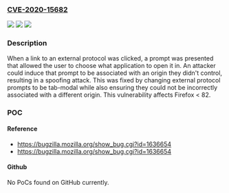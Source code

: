### [CVE-2020-15682](https://cve.mitre.org/cgi-bin/cvename.cgi?name=CVE-2020-15682)
![](https://img.shields.io/static/v1?label=Product&message=Firefox&color=blue)
![](https://img.shields.io/static/v1?label=Version&message=%3C%2082%20&color=brighgreen)
![](https://img.shields.io/static/v1?label=Vulnerability&message=The%20domain%20associated%20with%20the%20prompt%20to%20open%20an%20external%20protocol%20could%20be%20spoofed%20to%20display%20the%20incorrect%20origin&color=brighgreen)

### Description

When a link to an external protocol was clicked, a prompt was presented that allowed the user to choose what application to open it in. An attacker could induce that prompt to be associated with an origin they didn't control, resulting in a spoofing attack. This was fixed by changing external protocol prompts to be tab-modal while also ensuring they could not be incorrectly associated with a different origin. This vulnerability affects Firefox < 82.

### POC

#### Reference
- https://bugzilla.mozilla.org/show_bug.cgi?id=1636654
- https://bugzilla.mozilla.org/show_bug.cgi?id=1636654

#### Github
No PoCs found on GitHub currently.

